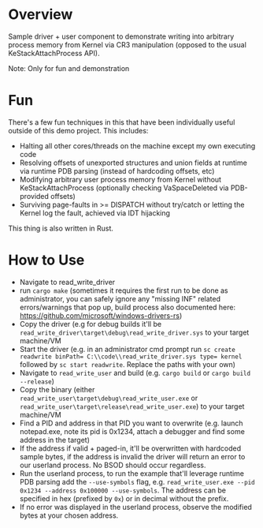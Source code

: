 # Overview

Sample driver + user component to demonstrate writing into arbitrary process memory from Kernel via CR3 manipulation (opposed to the usual KeStackAttachProcess API).

Note: Only for fun and demonstration

# Fun

There's a few fun techniques in this that have been individually useful outside of this demo project. This includes:

- Halting all other cores/threads on the machine except my own executing code
- Resolving offsets of unexported structures and union fields at runtime via runtime PDB parsing (instead of hardcoding offsets, etc)
- Modifying arbitrary user process memory from Kernel without KeStackAttachProcess (optionally checking VaSpaceDeleted via PDB-provided offsets)
- Surviving page-faults in >= DISPATCH without try/catch or letting the Kernel log the fault, achieved via IDT hijacking

This thing is also written in Rust.

# How to Use

- Navigate to read_write_driver
- run `cargo make` (sometimes it requires the first run to be done as administrator, you can safely ignore any "missing INF" related errors/warnings that pop up, build process also documented here: https://github.com/microsoft/windows-drivers-rs)
- Copy the driver (e.g for debug builds it'll be `read_write_driver\target\debug\read_write_driver.sys` to your target machine/VM
- Start the driver (e.g. in an administrator cmd prompt run `sc create readwrite binPath= C:\\code\\read_write_driver.sys type= kernel` followed by `sc start readwrite`. Replace the paths with your own)
- Navigate to `read_write_user` and build (e.g. `cargo build` or `cargo build --release`)
- Copy the binary (either `read_write_user\target\debug\read_write_user.exe` or `read_write_user\target\release\read_write_user.exe`) to your target machine/VM
- Find a PID and address in that PID you want to overwrite (e.g. launch notepad.exe, note its pid is 0x1234, attach a debugger and find some address in the target)
- If the address if valid + paged-in, it'll be overwritten with hardcoded sample bytes, if the address is invalid the driver will return an error to our userland process. No BSOD should occur regardless.
- Run the userland process, to run the example that'll leverage runtime PDB parsing add the `--use-symbols` flag, e.g. `read_write_user.exe --pid 0x1234 --address 0x100000 --use-symbols`. The address can be specified in hex (prefixed by `0x`) or in decimal without the prefix.
- If no error was displayed in the userland process, observe the modified bytes at your chosen address. 
